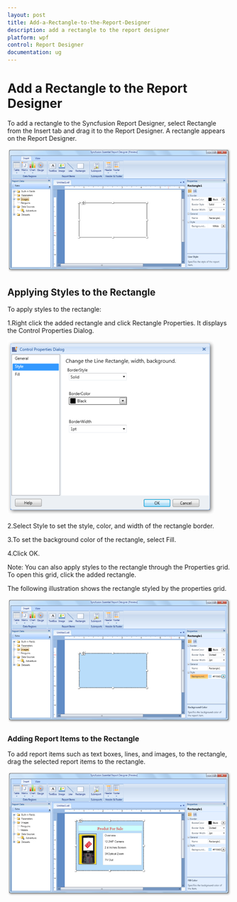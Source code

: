 ```yaml
---
layout: post
title: Add-a-Rectangle-to-the-Report-Designer
description: add a rectangle to the report designer
platform: wpf
control: Report Designer
documentation: ug
---
```


# Add a Rectangle to the Report Designer

To add a rectangle to the Syncfusion Report Designer, select Rectangle from the Insert tab and drag it to the Report Designer. 
A rectangle appears on the Report Designer.

![](Add-a-Rectangle-to-the-Report-Designer_images/Add-a-Rectangle-to-the-Report-Designer_img1.png)



## Applying Styles to the Rectangle

To apply styles to the rectangle:

1.Right click the added rectangle and click Rectangle Properties. It displays the Control Properties Dialog.

![](Add-a-Rectangle-to-the-Report-Designer_images/Add-a-Rectangle-to-the-Report-Designer_img2.png)



2.Select Style to set the style, color, and width of the rectangle border.

3.To set the background color of the rectangle, select Fill.

4.Click OK.

Note: You can also apply styles to the rectangle through the Properties grid. To open this grid, click the added rectangle.

The following illustration shows the rectangle styled by the properties grid.

![](Add-a-Rectangle-to-the-Report-Designer_images/Add-a-Rectangle-to-the-Report-Designer_img3.png)

### Adding Report Items to the Rectangle

To add report items such as text boxes, lines, and images, to the rectangle, drag the selected report items to the rectangle.

![](Add-a-Rectangle-to-the-Report-Designer_images/Add-a-Rectangle-to-the-Report-Designer_img4.png)



